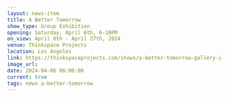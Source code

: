 ```yaml
---
layout: news-item
title: A Better Tomorrow
show_type: Group Exhibition
opening: Saturday, April 6th, 6-10PM
on_view: April 6th - April 27th, 2024
venue: Thinkspace Projects
location: Los Angeles
link: https://thinkspaceprojects.com/shows/a-better-tomorrow-gallery-i-2024/
image_url:
date: 2024-04-06 06:00:00
current: true
tags: news a-better-tomorrow
---
```

